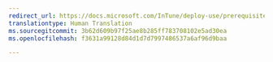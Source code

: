 ```yaml
---
redirect_url: https://docs.microsoft.com/InTune/deploy-use/prerequisites-for-enrollment
translationtype: Human Translation
ms.sourcegitcommit: 3b62d609b97f25ae8b285ff783708102e5ad30ea
ms.openlocfilehash: f3631a99128d84d1d7d7997486537a6af96d9baa

---
```




<!--HONumber=Sep16_HO5-->


